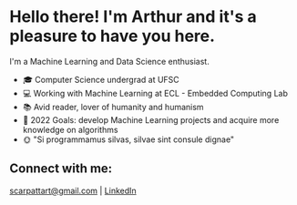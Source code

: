 # Hello there! I'm Arthur and it's a pleasure to have you here.

I'm a Machine Learning and Data Science enthusiast.

- 🎓 Computer Science undergrad at UFSC
- 💻 Working with Machine Learning at ECL - Embedded Computing Lab
- 📚 Avid reader, lover of humanity and humanism
- 🔭 2022 Goals: develop Machine Learning projects and acquire more knowledge on algorithms
- 🌞 "Si programmamus silvas, silvae sint consule dignae" 

## Connect with me:
[scarpattart@gmail.com](scarpattart@gmail.com) | [LinkedIn](https://www.linkedin.com/in/arthur-s-707a69235/)
